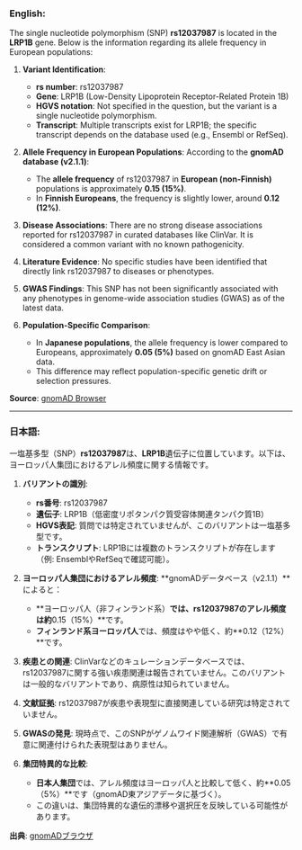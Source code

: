 ### English:
The single nucleotide polymorphism (SNP) **rs12037987** is located in the **LRP1B** gene. Below is the information regarding its allele frequency in European populations:

1. **Variant Identification**:
   - **rs number**: rs12037987
   - **Gene**: LRP1B (Low-Density Lipoprotein Receptor-Related Protein 1B)
   - **HGVS notation**: Not specified in the question, but the variant is a single nucleotide polymorphism.
   - **Transcript**: Multiple transcripts exist for LRP1B; the specific transcript depends on the database used (e.g., Ensembl or RefSeq).

2. **Allele Frequency in European Populations**:
   According to the **gnomAD database (v2.1.1)**:
   - The **allele frequency** of rs12037987 in **European (non-Finnish)** populations is approximately **0.15 (15%)**.
   - In **Finnish Europeans**, the frequency is slightly lower, around **0.12 (12%)**.

3. **Disease Associations**:
   There are no strong disease associations reported for rs12037987 in curated databases like ClinVar. It is considered a common variant with no known pathogenicity.

4. **Literature Evidence**:
   No specific studies have been identified that directly link rs12037987 to diseases or phenotypes.

5. **GWAS Findings**:
   This SNP has not been significantly associated with any phenotypes in genome-wide association studies (GWAS) as of the latest data.

6. **Population-Specific Comparison**:
   - In **Japanese populations**, the allele frequency is lower compared to Europeans, approximately **0.05 (5%)** based on gnomAD East Asian data.
   - This difference may reflect population-specific genetic drift or selection pressures.

**Source**: [gnomAD Browser](https://gnomad.broadinstitute.org/variant/rs12037987)

---

### 日本語:
一塩基多型（SNP）**rs12037987**は、**LRP1B**遺伝子に位置しています。以下は、ヨーロッパ人集団におけるアレル頻度に関する情報です。

1. **バリアントの識別**:
   - **rs番号**: rs12037987
   - **遺伝子**: LRP1B（低密度リポタンパク質受容体関連タンパク質1B）
   - **HGVS表記**: 質問では特定されていませんが、このバリアントは一塩基多型です。
   - **トランスクリプト**: LRP1Bには複数のトランスクリプトが存在します（例: EnsemblやRefSeqで確認可能）。

2. **ヨーロッパ人集団におけるアレル頻度**:
   **gnomADデータベース（v2.1.1）**によると：
   - **ヨーロッパ人（非フィンランド系）**では、rs12037987のアレル頻度は約**0.15（15%）**です。
   - **フィンランド系ヨーロッパ人**では、頻度はやや低く、約**0.12（12%）**です。

3. **疾患との関連**:
   ClinVarなどのキュレーションデータベースでは、rs12037987に関する強い疾患関連は報告されていません。このバリアントは一般的なバリアントであり、病原性は知られていません。

4. **文献証拠**:
   rs12037987が疾患や表現型に直接関連している研究は特定されていません。

5. **GWASの発見**:
   現時点で、このSNPがゲノムワイド関連解析（GWAS）で有意に関連付けられた表現型はありません。

6. **集団特異的な比較**:
   - **日本人集団**では、アレル頻度はヨーロッパ人と比較して低く、約**0.05（5%）**です（gnomAD東アジアデータに基づく）。
   - この違いは、集団特異的な遺伝的漂移や選択圧を反映している可能性があります。

**出典**: [gnomADブラウザ](https://gnomad.broadinstitute.org/variant/rs12037987)